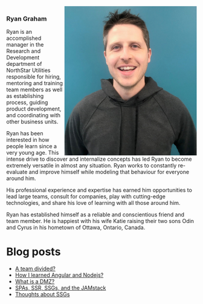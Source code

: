 <img align="right" src="https://github.com/ryanroundhouse/ryanroundhouse/blob/master/rg%20harris.jpg" alt="Ryan Graham professional photo" width=350px/>

### Ryan Graham
Ryan is an accomplished manager in the Research and Development department of NorthStar Utilities responsible for hiring, mentoring and training team members as well as establishing process, guiding product development, and coordinating with other business units.

Ryan has been interested in how people learn since a very young age.  This intense drive to discover and internalize concepts has led Ryan to become extremely versatile in almost any situation.  Ryan works to constantly re-evaluate and improve himself while modeling that behaviour for everyone around him.

His professional experience and expertise has earned him opportunities to lead large teams, consult for companies, play with cutting-edge technologies, and share his love of learning with all those around him.

Ryan has established himself as a reliable and conscientious friend and team member.  He is happiest with his wife Katie raising their two sons Odin and Cyrus in his hometown of Ottawa, Ontario, Canada. 

# Blog posts
<!-- BLOG-POST-LIST:START -->
- [A team divided?](https://blog.ryangraham.ca/posts/2021/a-team-divided/)
- [How I learned Angular and Nodejs?](https://blog.ryangraham.ca/posts/2020/how-i-learned-angular/)
- [What is a DMZ?](https://blog.ryangraham.ca/posts/2020/what-is-a-dmz/)
- [SPAs, SSR, SSGs, and the JAMstack](https://blog.ryangraham.ca/posts/2020/spas-ssr-ssgs-and-the-jamstack/)
- [Thoughts about SSGs](https://blog.ryangraham.ca/posts/2020/thoughts-about-ssgs/)
<!-- BLOG-POST-LIST:END -->